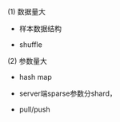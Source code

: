 

(1) 数据量大
 
 - 样本数据结构
 
 - shuffle
 
 
(2) 参数量大

 - hash map
 
 - server端sparse参数分shard，

 - pull/push
 

 

 
